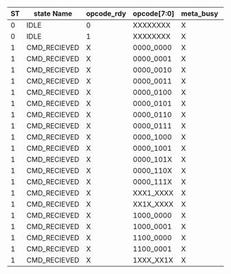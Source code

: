 |ST|state Name|opcode_rdy|opcode[7:0]|meta_busy|tx_busy|full|empty|Run|read_match|delay_match|reg_out|valid_out||NS|Next Name||load_counter|data_meta_mux|begin_meta_transmit|send_id|en|rnw|clear|hold_window|edge_capture|arm|load_trigs|en_cnt|clr_cnt|wr_en|reg_sel|reset|
|-|-|-|-|-|-|-|-|-|-|-|-|-|-|-|-|-|-|-|-|-|-|-|-|-|-|-|-|-|-|-|-|-|
|0|IDLE|0|XXXXXXXX|X|X|X|X|X|X|X|X|X||0|IDLE||0|0|0|0|0|0|0|0|0|0|0|0|0|0|0|1|
|0|IDLE|1|XXXXXXXX|X|X|X|X|X|X|X|X|X||1|CMD_RECIEVED||0|0|0|0|0|0|0|0|0|0|0|0|0|0|0|1|
|1|CMD_RECIEVED|X|0000_0000|X|X|X|X|X|X|X|X|X||2|RESET||0|0|0|0|0|0|0|0|0|0|0|0|0|0|0|0|#reset state
|1|CMD_RECIEVED|X|0000_0001|X|X|X|X|X|X|X|X|X||4|ARM||0|0|0|0|0|0|1|0|0|1|0|0|1|0|0|1|#arm basic trigger
|1|CMD_RECIEVED|X|0000_0010|X|X|X|X|X|X|X|X|X||3|META_WAIT||0|0|1|1|0|0|0|0|0|0|0|0|0|0|0|1|
|1|CMD_RECIEVED|X|0000_0011|X|X|X|X|X|X|X|X|X||0|IDLE||0|0|0|0|0|0|0|0|0|0|0|0|0|0|0|1|
|1|CMD_RECIEVED|X|0000_0100|X|X|X|X|X|X|X|X|X||3|META_WAIT||0|0|1|0|0|0|0|0|0|0|0|0|0|0|0|1|
|1|CMD_RECIEVED|X|0000_0101|X|X|X|X|X|X|X|X|X||?|UNSURE||0|0|0|0|0|0|0|0|0|0|0|0|0|0|0|1|
|1|CMD_RECIEVED|X|0000_0110|X|X|X|X|X|X|X|X|X||0|IDLE||0|0|0|0|0|0|0|0|0|0|0|0|0|0|0|1|
|1|CMD_RECIEVED|X|0000_0111|X|X|X|X|X|X|X|X|X||?|UNSURE||0|0|0|0|0|0|0|0|0|0|0|0|0|0|0|1|
|1|CMD_RECIEVED|X|0000_1000|X|X|X|X|X|X|X|X|X||?|UNSURE||0|0|0|0|0|0|0|0|0|0|0|0|0|0|0|1|
|1|CMD_RECIEVED|X|0000_1001|X|X|X|X|X|X|X|X|X||0|IDLE||0|0|0|0|0|0|0|0|0|0|0|0|0|0|0|1|
|1|CMD_RECIEVED|X|0000_101X|X|X|X|X|X|X|X|X|X||0|IDLE||0|0|0|0|0|0|0|0|0|0|0|0|0|0|0|1|
|1|CMD_RECIEVED|X|0000_110X|X|X|X|X|X|X|X|X|X||0|IDLE||0|0|0|0|0|0|0|0|0|0|0|0|0|0|0|1|
|1|CMD_RECIEVED|X|0000_111X|X|X|X|X|X|X|X|X|X||0|IDLE||0|0|0|0|0|0|0|0|0|0|0|0|0|0|0|1|
|1|CMD_RECIEVED|X|XXX1_XXXX|X|X|X|X|X|X|X|X|X||0|IDLE||0|0|0|0|0|0|0|0|0|0|0|0|0|0|0|1|
|1|CMD_RECIEVED|X|XX1X_XXXX|X|X|X|X|X|X|X|X|X||0|IDLE||0|0|0|0|0|0|0|0|0|0|0|0|0|0|0|1|
|1|CMD_RECIEVED|X|1000_0000|X|X|X|X|X|X|X|X|X||0|IDLE||1|0|0|0|0|0|0|0|0|0|0|0|0|0|0|1|#load sampler
|1|CMD_RECIEVED|X|1000_0001|X|X|X|X|X|X|X|X|X||0|IDLE||0|0|0|0|0|0|0|0|0|0|0|0|0|1|0|1|#TODO: change read/delay for dual entry
|1|CMD_RECIEVED|X|1100_0000|X|X|X|X|X|X|X|X|X||0|IDLE||0|0|0|0|0|0|0|0|0|0|0|0|0|0|0|1|#set trigger mask
|1|CMD_RECIEVED|X|1100_0001|X|X|X|X|X|X|X|X|X||0|IDLE||0|0|0|0|0|0|0|0|0|0|1|0|0|0|0|1|#trigger value
|1|CMD_RECIEVED|X|1XXX_XX1X|X|X|X|X|X|X|X|X|X||0|IDLE||0|0|0|0|0|0|0|0|0|0|0|0|0|0|0|1|